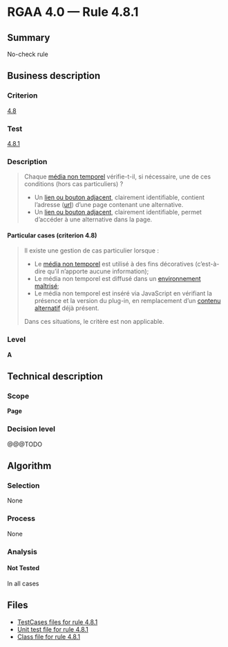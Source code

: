 # RGAA 4.0 — Rule 4.8.1

## Summary

No-check rule

## Business description

### Criterion

[4.8](https://www.numerique.gouv.fr/publications/rgaa-accessibilite/methode/criteres/#crit-4-8)

### Test

[4.8.1](https://www.numerique.gouv.fr/publications/rgaa-accessibilite/methode/criteres/#test-4-8-1)

### Description

> Chaque [média non temporel](https://www.numerique.gouv.fr/publications/rgaa-accessibilite/methode/glossaire/#media-non-temporel) vérifie-t-il, si nécessaire, une de ces conditions (hors cas particuliers) ?
> 
> * Un [lien ou bouton adjacent](https://www.numerique.gouv.fr/publications/rgaa-accessibilite/methode/glossaire/#lien-ou-bouton-adjacent), clairement identifiable, contient l’adresse ([url](https://www.numerique.gouv.fr/publications/rgaa-accessibilite/methode/glossaire/#url)) d’une page contenant une alternative.
> * Un [lien ou bouton adjacent](https://www.numerique.gouv.fr/publications/rgaa-accessibilite/methode/glossaire/#lien-ou-bouton-adjacent), clairement identifiable, permet d’accéder à une alternative dans la page.

#### Particular cases (criterion 4.8)

> Il existe une gestion de cas particulier lorsque :
> 
> * Le [média non temporel](https://www.numerique.gouv.fr/publications/rgaa-accessibilite/methode/glossaire/#media-non-temporel) est utilisé à des fins décoratives (c’est-à-dire qu’il n’apporte aucune information);
> * Le média non temporel est diffusé dans un [environnement maîtrisé](https://www.numerique.gouv.fr/publications/rgaa-accessibilite/methode/glossaire/#environnement-maitrise);
> * Le média non temporel est inséré via JavaScript en vérifiant la présence et la version du plug-in, en remplacement d’un [contenu alternatif](https://www.numerique.gouv.fr/publications/rgaa-accessibilite/methode/glossaire/#contenu-alternatif) déjà présent.
> 
> Dans ces situations, le critère est non applicable.

### Level

**A**


## Technical description

### Scope

**Page**

### Decision level

@@@TODO


## Algorithm

### Selection

None

### Process

None

### Analysis

#### Not Tested

In all cases


## Files

- [TestCases files for rule 4.8.1](https://gitlab.com/asqatasun/Asqatasun/-/tree/v5/rules/rules-rgaa4.0/src/test/resources/testcases/rgaa40/Rgaa40Rule040801/)
- [Unit test file for rule 4.8.1](https://gitlab.com/asqatasun/Asqatasun/-/blob/v5/rules/rules-rgaa4.0/src/test/java/org/asqatasun/rules/rgaa40/Rgaa40Rule040801Test.java)
- [Class file for rule 4.8.1](https://gitlab.com/asqatasun/Asqatasun/-/blob/v5/rules/rules-rgaa4.0/src/main/java/org/asqatasun/rules/rgaa40/Rgaa40Rule040801.java)



